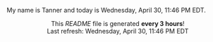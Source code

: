 My name is Tanner and today is Wednesday, April 30, 11:46 PM EDT.

<p align="center">This <i>README</i> file is generated <b>every 3 hours</b>!</br>Last refresh: Wednesday, April 30, 11:46 PM EDT<br /></p>
